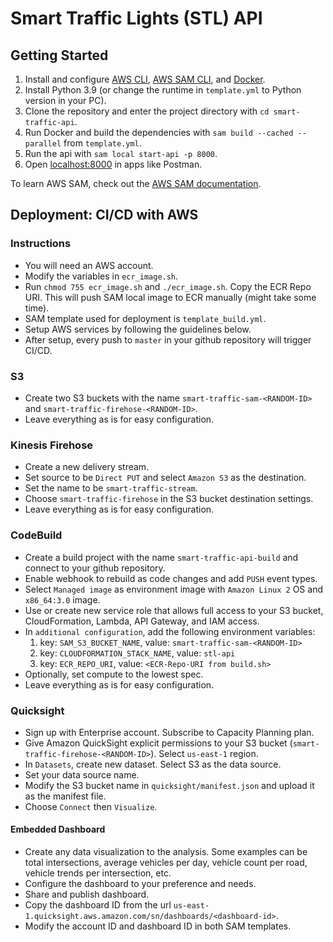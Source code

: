 # Smart Traffic Lights (STL) API

## Getting Started

1. Install and configure [AWS CLI](https://docs.aws.amazon.com/cli/latest/userguide/cli-chap-install.html), [AWS SAM CLI](https://docs.aws.amazon.com/serverless-application-model/latest/developerguide/serverless-sam-cli-install.html), and [Docker](https://docs.docker.com/get-docker/).
2. Install Python 3.9 (or change the runtime in `template.yml` to Python version in your PC).
3. Clone the repository and enter the project directory with `cd smart-traffic-api`.
4. Run Docker and build the dependencies with `sam build --cached --parallel` from `template.yml`.
5. Run the api with `sam local start-api -p 8000`.
6. Open [localhost:8000](http://localhost:8000) in apps like Postman.

To learn AWS SAM, check out the [AWS SAM documentation](https://docs.aws.amazon.com/serverless-application-model/latest/developerguide/what-is-sam.html).

## Deployment: CI/CD with AWS

### Instructions
- You will need an AWS account.
- Modify the variables in `ecr_image.sh`.
- Run `chmod 755 ecr_image.sh` and `./ecr_image.sh`. Copy the ECR Repo URI. This will push SAM local image to ECR manually (might take some time).
- SAM template used for deployment is `template_build.yml`.
- Setup AWS services by following the guidelines below.
- After setup, every push to `master` in your github repository will trigger CI/CD.

### S3
- Create two S3 buckets with the name `smart-traffic-sam-<RANDOM-ID>` and `smart-traffic-firehose-<RANDOM-ID>`.
- Leave everything as is for easy configuration.

### Kinesis Firehose
- Create a new delivery stream.
- Set source to be `Direct PUT` and select `Amazon S3` as the destination.
- Set the name to be `smart-traffic-stream`.
- Choose `smart-traffic-firehose` in the S3 bucket destination settings.
- Leave everything as is for easy configuration.

### CodeBuild
- Create a build project with the name `smart-traffic-api-build` and connect to your github repository.
- Enable webhook to rebuild as code changes and add `PUSH` event types.
- Select `Managed image` as environment image with `Amazon Linux 2` OS and `x86_64:3.0` image.
- Use or create new service role that allows full access to your S3 bucket, CloudFormation, Lambda, API Gateway, and IAM access.
- In `additional configuration`, add the following environment variables:
    1. key: `SAM_S3_BUCKET_NAME`, value: `smart-traffic-sam-<RANDOM-ID>`
    2. key: `CLOUDFORMATION_STACK_NAME`, value: `stl-api`
    3. key: `ECR_REPO_URI`, value: `<ECR-Repo-URI from build.sh>`
- Optionally, set compute to the lowest spec.
- Leave everything as is for easy configuration.

### Quicksight

- Sign up with Enterprise account. Subscribe to Capacity Planning plan.
- Give Amazon QuickSight explicit permissions to your S3 bucket (`smart-traffic-firehose-<RANDOM-ID>`). Select `us-east-1` region.
- In `Datasets`, create new dataset. Select S3 as the data source.
- Set your data source name.
- Modify the S3 bucket name in `quicksight/manifest.json` and upload it as the manifest file.
- Choose `Connect` then `Visualize`.

#### Embedded Dashboard
- Create any data visualization to the analysis. Some examples can be total intersections, average vehicles per day, vehicle count per road, vehicle trends per intersection, etc.
- Configure the dashboard to your preference and needs.
- Share and publish dashboard.
- Copy the dashboard ID from the url `us-east-1.quicksight.aws.amazon.com/sn/dashboards/<dashboard-id>`.
- Modify the account ID and dashboard ID in both SAM templates.
